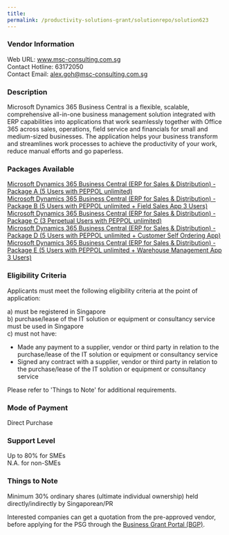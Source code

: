```yaml
---
title: 
permalink: /productivity-solutions-grant/solutionrepo/solution623
---
```


### Vendor Information
Web URL: www.msc-consulting.com.sg <br>Contact Hotline: 63172050 <br>Contact Email: alex.goh@msc-consulting.com.sg <br>

### Description

Microsoft Dynamics 365 Business Central is a flexible, scalable, comprehensive all-in-one business management solution integrated with ERP capabilities into applications that work seamlessly together with Office 365 across sales, operations, field service and financials for small and medium-sized businesses. The application helps your business transform and streamlines work processes to achieve the productivity of your work, reduce manual efforts and go paperless.

### Packages Available

<a href='https://www.gobusiness.gov.sg/images/psg/DesensitisedMSCConsultingAnnex3CRwef1July2021_Part_1.pdf' target='_blank'>Microsoft Dynamics 365 Business Central (ERP for Sales & Distribution) - Package A (5 Users with PEPPOL unlimited)</a><br/>
<a href='https://www.gobusiness.gov.sg/images/psg/DesensitisedMSCConsultingAnnex3CRwef1July2021_Part_2.pdf' target='_blank'>Microsoft Dynamics 365 Business Central (ERP for Sales & Distribution) - Package B (5 Users with PEPPOL unlimited + Field Sales App 3 Users)</a><br/>
<a href='https://www.gobusiness.gov.sg/images/psg/DesensitisedMSCConsultingAnnex3CRwef1July2021_Part_3.pdf' target='_blank'>Microsoft Dynamics 365 Business Central (ERP for Sales & Distribution) - Package C (3 Perpetual Users with PEPPOL unlimited)</a><br/>
<a href='https://www.gobusiness.gov.sg/images/psg/DesensitisedMSCConsultingAnnex3CRwef1July2021_Part_4.pdf' target='_blank'>Microsoft Dynamics 365 Business Central (ERP for Sales & Distribution) - Package D (5 Users with PEPPOL unlimited + Customer Self Ordering App)</a><br/>
<a href='https://www.gobusiness.gov.sg/images/psg/DesensitisedMSCConsultingAnnex3CRwef1July2021_Part_5.pdf' target='_blank'>Microsoft Dynamics 365 Business Central (ERP for Sales & Distribution) - Package E (5 Users with PEPPOL unlimited + Warehouse Management App 3 Users)</a><br/>

### Eligibility Criteria

Applicants must meet the following eligibility criteria at the point of application:

a) must be registered in Singapore <br>
b) purchase/lease of the IT solution or equipment or consultancy service must be used in Singapore <br>
c) must not have:
- Made any payment to a supplier, vendor or third party in relation to the purchase/lease of the IT solution or equipment or consultancy service
- Signed any contract with a supplier, vendor or third party in relation to the purchase/lease of the IT solution or equipment or consultancy service

Please refer to 'Things to Note' for additional requirements.

### Mode of Payment
Direct Purchase

### Support Level
Up to 80% for SMEs <br>
N.A. for non-SMEs

### Things to Note
Minimum 30% ordinary shares (ultimate individual ownership) held directly/indirectly by Singaporean/PR

Interested companies can get a quotation from the pre-approved vendor, before applying for the PSG through the <a target='_blank' href='https://www.businessgrants.gov.sg/'>Business Grant Portal (BGP)</a>.
